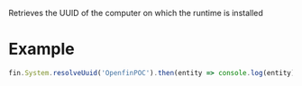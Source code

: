 Retrieves the UUID of the computer on which the runtime is installed
# Example
```js
fin.System.resolveUuid('OpenfinPOC').then(entity => console.log(entity)).catch(err => console.log(err));
```
